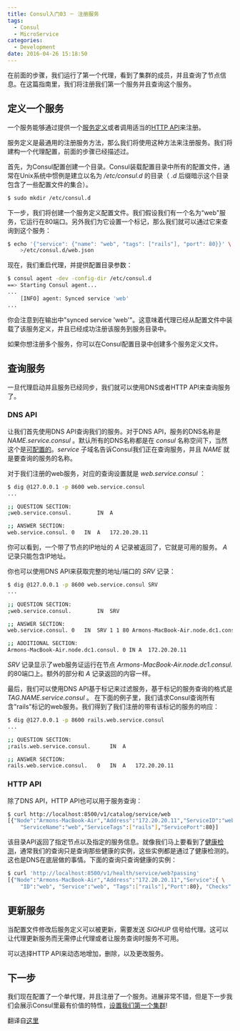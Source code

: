 ```yaml
---
title: Consul入门03 － 注册服务
tags:
  - Consul
  - MicroService
categories:
  - Development
date: 2016-04-26 15:18:50
---
```


在前面的步骤，我们运行了第一个代理，看到了集群的成员，并且查询了节点信息。在这篇指南里，我们将注册我们第一个服务并且查询这个服务。

## 定义一个服务

一个服务能够通过提供一个[服务定义](https://www.consul.io/docs/agent/services.html)或者调用适当的[HTTP API](https://www.consul.io/docs/agent/http.html)来注册。

服务定义是最通用的注册服务方法，那么我们将使用这种方法来注册服务。我们将建构一个代理配置，前面的步骤已经描述过。

首先，为Consul配置创建一个目录。Consul装载配置目录中所有的配置文件，通常在Unix系统中惯例是建立以名为 */etc/consul.d* 的目录（ *.d* 后缀暗示这个目录包含了一些配置文件的集合）。

<!-- more -->

```bash
$ sudo mkdir /etc/consul.d
```
下一步，我们将创建一个服务定义配置文件。我们假设我们有一个名为“web"服务，它运行在80端口。另外我们为它设置一个标记，那么我们就可以通过它来查询到这个服务：
```bash
$ echo '{"service": {"name": "web", "tags": ["rails"], "port": 80}}' \
    >/etc/consul.d/web.json
```
现在，我们重启代理，并提供配置目录参数：
```bash
$ consul agent -dev -config-dir /etc/consul.d
==> Starting Consul agent...
...
    [INFO] agent: Synced service 'web'
...
```
你会注意到在输出中"synced service 'web'"。这意味着代理已经从配置文件中装载了该服务定义，并且已经成功注册该服务到服务目录中。

如果你想注册多个服务，你可以在Consul配置目录中创建多个服务定义文件。

## 查询服务

一旦代理启动并且服务已经同步，我们就可以使用DNS或者HTTP API来查询服务了。

### DNS API

让我们首先使用DNS API查询我们的服务。对于DNS API，服务的DNS名称是 *NAME.service.consul* 。默认所有的DNS名称都是在 *consul* 名称空间下，当然这个是[可配置的](https://www.consul.io/docs/agent/options.html#domain)。*service* 子域名告诉Consul我们正在查询服务，并且 *NAME* 就是要查询的服务的名称。

对于我们注册的web服务，对应的查询设置就是 *web.service.consul* ：
```bash
$ dig @127.0.0.1 -p 8600 web.service.consul
...

;; QUESTION SECTION:
;web.service.consul.        IN  A

;; ANSWER SECTION:
web.service.consul. 0   IN  A   172.20.20.11
```

你可以看到，一个带了节点的IP地址的 *A* 记录被返回了，它就是可用的服务。 *A* 记录只能包含IP地址。

你也可以使用DNS API来获取完整的地址/端口的 *SRV* 记录：
```bash
$ dig @127.0.0.1 -p 8600 web.service.consul SRV
...

;; QUESTION SECTION:
;web.service.consul.        IN  SRV

;; ANSWER SECTION:
web.service.consul. 0   IN  SRV 1 1 80 Armons-MacBook-Air.node.dc1.consul.

;; ADDITIONAL SECTION:
Armons-MacBook-Air.node.dc1.consul. 0 IN A  172.20.20.11
```

*SRV* 记录显示了web服务证运行在节点 *Armons-MacBook-Air.node.dc1.consul.* 的80端口上。额外的部分和 *A* 记录返回的内容一样。

最后，我们可以使用DNS API基于标记来过滤服务，基于标记的服务查询的格式是 *TAG.NAME.service.consul* 。 在下面的例子里，我们请求Consul查询所有含"rails"标记的web服务。我们得到了我们注册的带有该标记的服务的响应：
```bash
$ dig @127.0.0.1 -p 8600 rails.web.service.consul
...

;; QUESTION SECTION:
;rails.web.service.consul.      IN  A

;; ANSWER SECTION:
rails.web.service.consul.   0   IN  A   172.20.20.11
```

### HTTP API

除了DNS API，HTTP API也可以用于服务查询：
```bash
$ curl http://localhost:8500/v1/catalog/service/web
[{"Node":"Armons-MacBook-Air","Address":"172.20.20.11","ServiceID":"web", \
    "ServiceName":"web","ServiceTags":["rails"],"ServicePort":80}]
```

该目录API返回了指定节点以及指定的服务信息。就像我们马上要看到了[健康检测](https://www.consul.io/intro/getting-started/checks.html)，通常我们的查询只是查询那些健康的实例，这些实例都是通过了健康检测的。这也是DNS在底层做的事情。下面的查询只查询健康的实例：
```bash
$ curl 'http://localhost:8500/v1/health/service/web?passing'
[{"Node":"Armons-MacBook-Air","Address":"172.20.20.11","Service":{ \
    "ID":"web", "Service":"web", "Tags":["rails"],"Port":80}, "Checks": ...}]
```

## 更新服务

当配置文件修改后服务定义可以被更新，需要发送 *SIGHUP* 信号给代理。这可以让代理更新服务而无需停止代理或者让服务查询时服务不可用。

可以选择HTTP API来动态地增加，删除，以及更改服务。

## 下一步

我们现在配置了一个单代理，并且注册了一个服务。进展非常不错，但是下一步我们会展示Consul里最有价值的特性，[设置我们第一个集群]()!

翻译自[这里](https://www.consul.io/intro/getting-started/services.html)
